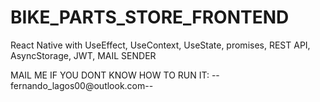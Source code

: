 # BIKE_PARTS_STORE_FRONTEND
React Native with UseEffect, UseContext, UseState, promises, REST API, AsyncStorage, JWT, MAIL SENDER


MAIL ME IF YOU DONT KNOW HOW TO RUN IT:
--fernando_lagos00@outlook.com--
